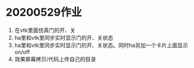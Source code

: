 # 20200529作业 
1. 在vtk里面仿真门的开、关
2. ha里和vtk里同步实时显示门的开、关状态
3. ha里和vtk里同步实时显示门的开、关状态。同时ha另加一个卡片上面显示 on/off
4. 效果屏幕拷贝/代码上传自己的目录
